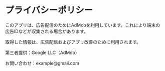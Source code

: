 <html lang="ja">
<body>
  <h1>プライバシーポリシー</h1>
  <p>このアプリは、広告配信のためにAdMobを利用しています。これにより端末の広告IDなどが収集される場合があります。</p>
  <p>取得した情報は、広告配信およびアプリ改善のために利用されます。</p>
  <p>第三者提供：Google LLC（AdMob）</p>
  <p>お問い合わせ：example@gmail.com</p>
</body>
</html>
